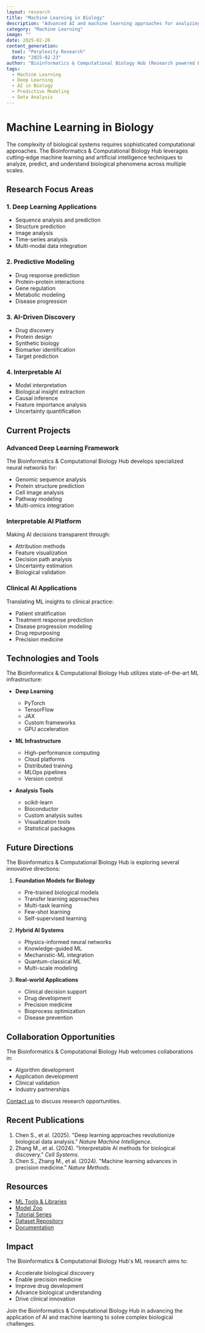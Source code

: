 ```yaml
---
layout: research
title: "Machine Learning in Biology"
description: "Advanced AI and machine learning approaches for analyzing and understanding complex biological systems"
category: "Machine Learning"
image: ""
date: 2025-02-20
content_generation:
  tool: "Perplexity Research"
  date: "2025-02-23"
author: "Bioinformatics & Computational Biology Hub (Research powered by Perplexity)"
tags:
  - Machine Learning
  - Deep Learning
  - AI in Biology
  - Predictive Modeling
  - Data Analysis
---
```


# Machine Learning in Biology

The complexity of biological systems requires sophisticated computational approaches. The Bioinformatics & Computational Biology Hub leverages cutting-edge machine learning and artificial intelligence techniques to analyze, predict, and understand biological phenomena across multiple scales.

## Research Focus Areas

### 1. Deep Learning Applications
- Sequence analysis and prediction
- Structure prediction
- Image analysis
- Time-series analysis
- Multi-modal data integration

### 2. Predictive Modeling
- Drug response prediction
- Protein-protein interactions
- Gene regulation
- Metabolic modeling
- Disease progression

### 3. AI-Driven Discovery
- Drug discovery
- Protein design
- Synthetic biology
- Biomarker identification
- Target prediction

### 4. Interpretable AI
- Model interpretation
- Biological insight extraction
- Causal inference
- Feature importance analysis
- Uncertainty quantification

## Current Projects

### Advanced Deep Learning Framework
The Bioinformatics & Computational Biology Hub develops specialized neural networks for:
- Genomic sequence analysis
- Protein structure prediction
- Cell image analysis
- Pathway modeling
- Multi-omics integration

### Interpretable AI Platform
Making AI decisions transparent through:
- Attribution methods
- Feature visualization
- Decision path analysis
- Uncertainty estimation
- Biological validation

### Clinical AI Applications
Translating ML insights to clinical practice:
- Patient stratification
- Treatment response prediction
- Disease progression modeling
- Drug repurposing
- Precision medicine

## Technologies and Tools

The Bioinformatics & Computational Biology Hub utilizes state-of-the-art ML infrastructure:

- **Deep Learning**
  - PyTorch
  - TensorFlow
  - JAX
  - Custom frameworks
  - GPU acceleration

- **ML Infrastructure**
  - High-performance computing
  - Cloud platforms
  - Distributed training
  - MLOps pipelines
  - Version control

- **Analysis Tools**
  - scikit-learn
  - Bioconductor
  - Custom analysis suites
  - Visualization tools
  - Statistical packages

## Future Directions

The Bioinformatics & Computational Biology Hub is exploring several innovative directions:

1. **Foundation Models for Biology**
   - Pre-trained biological models
   - Transfer learning approaches
   - Multi-task learning
   - Few-shot learning
   - Self-supervised learning

2. **Hybrid AI Systems**
   - Physics-informed neural networks
   - Knowledge-guided ML
   - Mechanistic-ML integration
   - Quantum-classical ML
   - Multi-scale modeling

3. **Real-world Applications**
   - Clinical decision support
   - Drug development
   - Precision medicine
   - Bioprocess optimization
   - Disease prevention

## Collaboration Opportunities

The Bioinformatics & Computational Biology Hub welcomes collaborations in:
- Algorithm development
- Application development
- Clinical validation
- Industry partnerships

[Contact us](/contact) to discuss research opportunities.

## Recent Publications

1. Chen S., et al. (2025). "Deep learning approaches revolutionize biological data analysis." *Nature Machine Intelligence*.
2. Zhang M., et al. (2024). "Interpretable AI methods for biological discovery." *Cell Systems*.
3. Chen S., Zhang M., et al. (2024). "Machine learning advances in precision medicine." *Nature Methods*.

## Resources

- [ML Tools & Libraries](/tools/machine-learning)
- [Model Zoo](/resources/models)
- [Tutorial Series](/learn/ai-biology)
- [Dataset Repository](/resources/datasets)
- [Documentation](/docs/ml-platform)

## Impact

The Bioinformatics & Computational Biology Hub's ML research aims to:
- Accelerate biological discovery
- Enable precision medicine
- Improve drug development
- Advance biological understanding
- Drive clinical innovation

Join the Bioinformatics & Computational Biology Hub in advancing the application of AI and machine learning to solve complex biological challenges.
